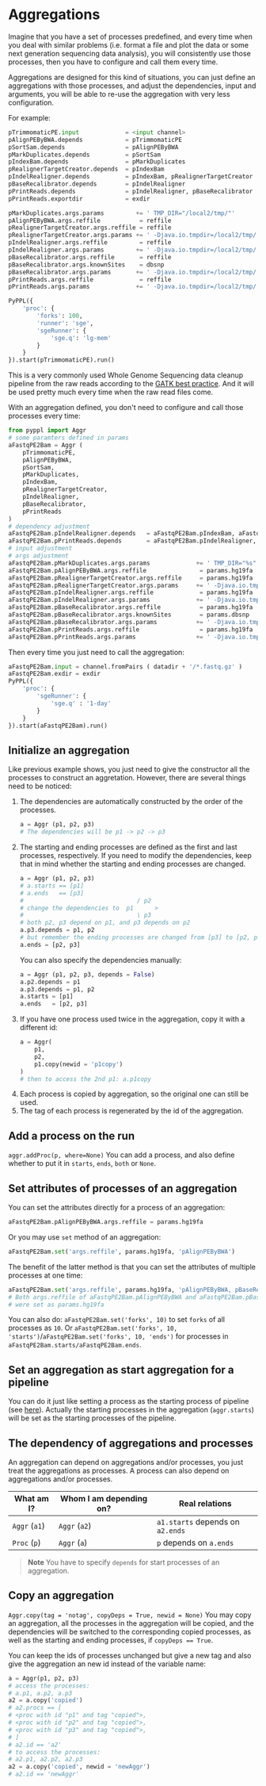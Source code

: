 # Aggregations
<!-- toc -->

Imagine that you have a set of processes predefined, and every time when you deal with similar problems (i.e. format a file and plot the data or some next generation sequencing data analysis), you will consistently use those processes, then you have to configure and call them every time. 

Aggregations are designed for this kind of situations, you can just define an aggregations with those processes, and adjust the dependencies, input and arguments, you will be able to re-use the aggregation with very less configuration.

For example:
```python
pTrimmomaticPE.input             = <input channel>
pAlignPEByBWA.depends            = pTrimmomaticPE
pSortSam.depends                 = pAlignPEByBWA
pMarkDuplicates.depends          = pSortSam
pIndexBam.depends                = pMarkDuplicates
pRealignerTargetCreator.depends  = pIndexBam
pIndelRealigner.depends          = pIndexBam, pRealignerTargetCreator
pBaseRecalibrator.depends        = pIndelRealigner
pPrintReads.depends              = pIndelRealigner, pBaseRecalibrator
pPrintReads.exportdir            = exdir

pMarkDuplicates.args.params         += ' TMP_DIR="/local2/tmp/"'
pAlignPEByBWA.args.reffile           = reffile
pRealignerTargetCreator.args.reffile = reffile
pRealignerTargetCreator.args.params += ' -Djava.io.tmpdir=/local2/tmp/'
pIndelRealigner.args.reffile         = reffile
pIndelRealigner.args.params         += ' -Djava.io.tmpdir=/local2/tmp/'
pBaseRecalibrator.args.reffile       = reffile
pBaseRecalibrator.args.knownSites    = dbsnp
pBaseRecalibrator.args.params       += ' -Djava.io.tmpdir=/local2/tmp/'
pPrintReads.args.reffile             = reffile
pPrintReads.args.params             += ' -Djava.io.tmpdir=/local2/tmp/'

PyPPL({
    'proc': {
        'forks': 100,
        'runner': 'sge',
        'sgeRunner': {
            'sge.q': 'lg-mem'
        }
    }
}).start(pTrimmomaticPE).run()
```
This is a very commonly used Whole Genome Sequencing data cleanup pipeline from the raw reads according to the [GATK best practice](https://software.broadinstitute.org/gatk/best-practices/). And it will be used pretty much every time when the raw read files come. 

With an aggregation defined, you don't need to configure and call those processes every time:
```python
from pyppl import Aggr
# some paramters defined in params
aFastqPE2Bam = Aggr (
    pTrimmomaticPE,
    pAlignPEByBWA,
    pSortSam,
    pMarkDuplicates,
    pIndexBam,
    pRealignerTargetCreator,
    pIndelRealigner,
    pBaseRecalibrator,
    pPrintReads
)
# dependency adjustment
aFastqPE2Bam.pIndelRealigner.depends   = aFastqPE2Bam.pIndexBam, aFastqPE2Bam.pRealignerTargetCreator
aFastqPE2Bam.pPrintReads.depends       = aFastqPE2Bam.pIndelRealigner, aFastqPE2Bam.pBaseRecalibrator
# input adjustment
# args adjustment
aFastqPE2Bam.pMarkDuplicates.args.params             += ' TMP_DIR="%s"' % params.tmpdir
aFastqPE2Bam.pAlignPEByBWA.args.reffile               = params.hg19fa
aFastqPE2Bam.pRealignerTargetCreator.args.reffile     = params.hg19fa
aFastqPE2Bam.pRealignerTargetCreator.args.params     += ' -Djava.io.tmpdir=%s' % params.tmpdir
aFastqPE2Bam.pIndelRealigner.args.reffile             = params.hg19fa
aFastqPE2Bam.pIndelRealigner.args.params             += ' -Djava.io.tmpdir=%s' % params.tmpdir
aFastqPE2Bam.pBaseRecalibrator.args.reffile           = params.hg19fa
aFastqPE2Bam.pBaseRecalibrator.args.knownSites        = params.dbsnp
aFastqPE2Bam.pBaseRecalibrator.args.params           += ' -Djava.io.tmpdir=%s' % params.tmpdir
aFastqPE2Bam.pPrintReads.args.reffile                 = params.hg19fa
aFastqPE2Bam.pPrintReads.args.params                 += ' -Djava.io.tmpdir=%s' % params.tmpdir
```

Then every time you just need to call the aggregation:
```python
aFastqPE2Bam.input = channel.fromPairs ( datadir + '/*.fastq.gz' )
aFastqPE2Bam.exdir = exdir
PyPPL({
    'proc': {
        'sgeRunner': {
            'sge.q' : '1-day'
        }
    }
}).start(aFastqPE2Bam).run()
```

## Initialize an aggregation
Like previous example shows, you just need to give the constructor all the processes to construct an aggretation. However, there are several things need to be noticed:

1. The dependencies are automatically constructed by the order of the processes. 
   ```python
   a = Aggr (p1, p2, p3)
   # The dependencies will be p1 -> p2 -> p3
   ```
2. The starting and ending processes are defined as the first and last processes, respectively. If you need to modify the dependencies, keep that in mind whether the starting and ending processes are changed.
    ```python
    a = Aggr (p1, p2, p3)
    # a.starts == [p1]
    # a.ends   == [p3]
    #                                / p2
    # change the dependencies to  p1      >
    #                                \ p3
    # both p2, p3 depend on p1, and p3 depends on p2
    a.p3.depends = p1, p2
    # but remember the ending processes are changed from [p3] to [p2, p3]
    a.ends = [p2, p3]
    ```
    You can also specify the dependencies manually:
    ```python
    a = Aggr (p1, p2, p3, depends = False)
    a.p2.depends = p1
    a.p3.depends = p1, p2
    a.starts = [p1]
    a.ends   = [p2, p3]
    ```
3. If you have one process used twice in the aggregation, copy it with a different id:
   ```python
   a = Aggr(
       p1,
       p2,
       p1.copy(newid = 'p1copy')
   )
   # then to access the 2nd p1: a.p1copy
   ```
4. Each process is copied by aggregation, so the original one can still be used.
5. The tag of each process is regenerated by the id of the aggregation.

## Add a process on the run
`aggr.addProc(p, where=None)`
You can add a process, and also define whether to put it in `starts`, `ends`, `both` or `None`.
    
## Set attributes of processes of an aggregation
You can set the attributes directly for a process of an aggregation:
```python
aFastqPE2Bam.pAlignPEByBWA.args.reffile = params.hg19fa
```
Or you may use `set` method of an aggregation:
```python
aFastqPE2Bam.set('args.reffile', params.hg19fa, 'pAlignPEByBWA')
```
The benefit of the latter method is that you can set the attributes of multiple processes at one time:
```python
aFastqPE2Bam.set('args.reffile', params.hg19fa, 'pAlignPEByBWA, pBaseRecalibrator')
# Both args.reffile of aFastqPE2Bam.pAlignPEByBWA and aFastqPE2Bam.pBaseRecalibrator 
# were set as params.hg19fa
```
You can also do: `aFastqPE2Bam.set('forks', 10)` to set `forks` of all processes as `10`.
Or `aFastqPE2Bam.set('forks', 10, 'starts')`/`aFastqPE2Bam.set('forks', 10, 'ends')` for processes in `aFastqPE2Bam.starts/aFastqPE2Bam.ends`.

## Set an aggregation as start aggregation for a pipeline
You can do it just like setting a process as the starting process of pipeline (see [here][1]). Actually the starting processes in the aggregation (`aggr.starts`) will be set as the starting processes of the pipeline.

## The dependency of aggregations and processes
An aggregation can depend on aggregations and/or processes, you just treat the aggregations as processes. A process can also depend on aggregations and/or processes. 

| What am I? | Whom I am depending on? | Real relations |
|-|-|-|
| `Aggr` (`a1`) | `Aggr` (`a2`) | `a1.starts` depends on `a2.ends` |
| `Proc` (`p`) | `Aggr` (`a`) | `p` depends on `a.ends` |
> **Note** You have to specify `depends` for start processes of an aggregation.

## Copy an aggregation
`Aggr.copy(tag = 'notag', copyDeps = True, newid = None)`
You may copy an aggregation, all the processes in the aggregation will be copied, and the dependencies will be switched to the corresponding copied processes, as well as the starting and ending processes, if `copyDeps == True`. 

You can keep the ids of processes unchanged but give a new tag and also give the aggregation an new id instead of the variable name:
```python
a = Aggr(p1, p2, p3)
# access the processes:
# a.p1, a.p2, a.p3
a2 = a.copy('copied')
# a2.procs == [
# <proc with id "p1" and tag "copied">,
# <proc with id "p2" and tag "copied">,
# <proc with id "p3" and tag "copied">,
# ]
# a2.id == 'a2'
# to access the processes:
# a2.p1, a2.p2, a2.p3
a2 = a.copy('copied', newid = 'newAggr')
# a2.id == 'newAggr'
```
[1]: https://pwwang.gitbooks.io/pyppl/configure-a-pipeline.html#starting-processes